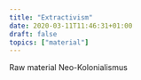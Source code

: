 ```yaml
---
title: "Extractivism"
date: 2020-03-11T11:46:31+01:00
draft: false
topics: ["material"]
---
```


Raw material
Neo-Kolonialismus